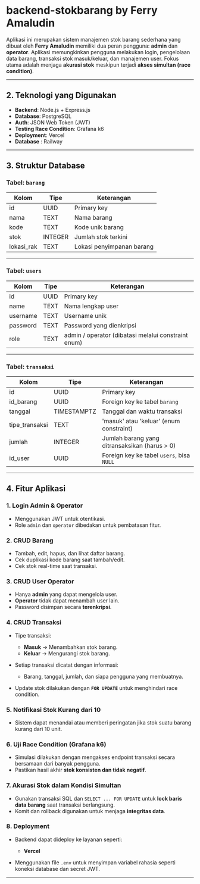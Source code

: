 # backend-stokbarang by Ferry Amaludin
Aplikasi ini merupakan sistem manajemen stok barang sederhana yang dibuat oleh **Ferry Amaludin** memiliki dua peran pengguna: **admin** dan **operator**. Aplikasi memungkinkan pengguna melakukan login, pengelolaan data barang, transaksi stok masuk/keluar, dan manajemen user. Fokus utama adalah menjaga **akurasi stok** meskipun terjadi **akses simultan (race condition)**.

---

## 2. Teknologi yang Digunakan

* **Backend**: Node.js + Express.js
* **Database**: PostgreSQL
* **Auth**: JSON Web Token (JWT)
* **Testing Race Condition**: Grafana k6
* **Deployment**: Vercel
* **Database** : Railway

---

## 3. Struktur Database

### Tabel: `barang`

| Kolom       | Tipe    | Keterangan                |
| ----------- | ------- | ------------------------- |
| id          | UUID    | Primary key               |
| nama        | TEXT    | Nama barang               |
| kode        | TEXT    | Kode unik barang          |
| stok        | INTEGER | Jumlah stok terkini       |
| lokasi\_rak | TEXT    | Lokasi penyimpanan barang |

---

### Tabel: `users`

| Kolom    | Tipe | Keterangan                                          |
| -------- | ---- | --------------------------------------------------- |
| id       | UUID | Primary key                                         |
| name     | TEXT | Nama lengkap user                                   |
| username | TEXT | Username unik                                       |
| password | TEXT | Password yang dienkripsi                            |
| role     | TEXT | admin / operator (dibatasi melalui constraint enum) |

---

### Tabel: `transaksi`

| Kolom           | Tipe        | Keterangan                                    |
| --------------- | ----------- | --------------------------------------------- |
| id              | UUID        | Primary key                                   |
| id\_barang      | UUID        | Foreign key ke tabel `barang`                 |
| tanggal         | TIMESTAMPTZ | Tanggal dan waktu transaksi                   |
| tipe\_transaksi | TEXT        | 'masuk' atau 'keluar' (enum constraint)       |
| jumlah          | INTEGER     | Jumlah barang yang ditransaksikan (harus > 0) |
| id\_user        | UUID        | Foreign key ke tabel `users`, bisa `NULL`     |

---

## 4. Fitur Aplikasi

### 1. Login Admin & Operator

* Menggunakan JWT untuk otentikasi.
* Role `admin` dan `operator` dibedakan untuk pembatasan fitur.

### 2. CRUD Barang

* Tambah, edit, hapus, dan lihat daftar barang.
* Cek duplikasi kode barang saat tambah/edit.
* Cek stok real-time saat transaksi.

### 3. CRUD User Operator

* Hanya **admin** yang dapat mengelola user.
* **Operator** tidak dapat menambah user lain.
* Password disimpan secara **terenkripsi**.

### 4. CRUD Transaksi

* Tipe transaksi:

  * **Masuk** → Menambahkan stok barang.
  * **Keluar** → Mengurangi stok barang.
* Setiap transaksi dicatat dengan informasi:

  * Barang, tanggal, jumlah, dan siapa pengguna yang membuatnya.
* Update stok dilakukan dengan **`FOR UPDATE`** untuk menghindari race condition.

### 5. Notifikasi Stok Kurang dari 10

* Sistem dapat menandai atau memberi peringatan jika stok suatu barang kurang dari 10 unit.

### 6. Uji Race Condition (Grafana k6)

* Simulasi dilakukan dengan mengakses endpoint transaksi secara bersamaan dari banyak pengguna.
* Pastikan hasil akhir **stok konsisten dan tidak negatif**.

### 7. Akurasi Stok dalam Kondisi Simultan

* Gunakan transaksi SQL dan `SELECT ... FOR UPDATE` untuk **lock baris data barang** saat transaksi berlangsung.
* Komit dan rollback digunakan untuk menjaga **integritas data**.

### 8. Deployment

* Backend dapat dideploy ke layanan seperti:

  * **Vercel**
* Menggunakan file `.env` untuk menyimpan variabel rahasia seperti koneksi database dan secret JWT.

---